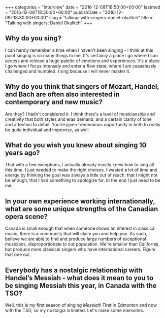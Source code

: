 +++
categories = "Interview"
date = "2016-12-08T18:50:00+00:00"
lastmod = "2016-12-09T18:30:00+00:00"
publishDate = "2016-12-09T18:30:00+00:00"
slug = "talking-with-singers-daniel-okulitch"
title = "Talking with singers: Daniel Okulitch"
+++

## Why do you sing?     
 
I can hardly remember a time when I haven't been singing - I think at this point singing is so many things to me. It's certainly a place I go where I can access and release a huge palette of emotions and experiences.  It's a place I go where I focus intensely and enter a flow state, where I am ceaselessly challenged and humbled. I sing because I will never master it.
 
## Why do you think that singers of Mozart, Handel, and Bach are often also interested in contemporary and new music?
 
Are they?  I hadn't considered it.  I think there's a level of musicianship and creativity that both styles and eras demand, and a certain clarity of tone and attention to detail.  You're given tremendous opportunity in both to really be quite individual and improvise, as well.  
 
## What do you wish you knew about singing 10 years ago?
 
That with a few exceptions, I actually already mostly knew how to sing all this time.  I just needed to make the right choices.  I wasted a lot of time and energy by thinking the goal was always a little out of reach, that I might not be enough, that I had something to apologize for.  In the end I just need to be me.
 
## In your own experience working internationally, what are some unique strengths of the Canadian opera scene?
 
Canada is small enough that when someone shows an interest in classical music, there is a community that will claim you and help you. As such, I believe we are able to find and produce large numbers of exceptional musicians, disproportionate to our population.  We're smaller than California, but produce more classical singers who have international careers.  Figure that one out.
 
## Everybody has a nostalgic relationship with Handel’s Messiah - what does it mean to you to be singing Messiah this year, in Canada with the TSO?
 
Well, this is my first season of singing *Messiah*!  First in Edmonton and now with the TSO, so my nostalgia is limited. Let's make some memories.
